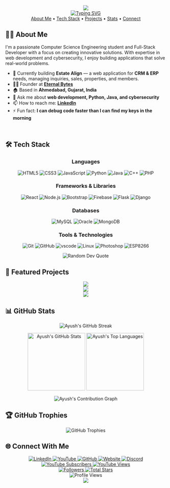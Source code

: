 <!-- Header with animated text -->
<div align="center">
  <img src="https://capsule-render.vercel.app/api?type=waving&color=gradient&height=200&section=header&text=Ayush%20Joshi&fontSize=80&fontAlignY=35&animation=fadeIn" />
</div>

<div align="center">
  <a href="https://git.io/typing-svg"><img src="https://readme-typing-svg.demolab.com?font=Fira+Code&weight=600&size=24&pause=1000&color=6C63FF&center=true&vCenter=true&random=false&width=600&lines=Computer+Science+Engineering+Student;Full-Stack+Developer;Problem+Solver;Continuous+Learner" alt="Typing SVG" /></a>
</div>

<!-- Quick Links -->
<div align="center">
  <a href="#about-me">About Me</a> •
  <a href="#tech-stack">Tech Stack</a> •
  <a href="#featured-projects">Projects</a> •
  <a href="#github-stats">Stats</a> •
  <a href="#connect-with-me">Connect</a>
</div>

<!-- About Me Section with Image -->

<h2 id="about-me">👨‍💻 About Me </h2>

<p align="left">
  I'm a passionate Computer Science Engineering student and Full-Stack Developer with a focus on creating innovative solutions. With expertise in web development and cybersecurity, I enjoy building applications that solve real-world problems.
</p>

- 🔭 Currently building **Estate Align** — a web application for **CRM & ERP** needs, managing inquiries, sales, properties, and members.
- 👨‍💻 Founder at **[Eternal Bytes](https://eternalbytes.in/)**
- 🏠 Based in **Ahmedabad, Gujarat, India**
- 💬 Ask me about **web development, Python, Java, and cybersecurity**
- 📫 How to reach me: **[LinkedIn](https://linkedin.com/in/ayush-joshi-400124215/)**
- ⚡ Fun fact: **I can debug code faster than I can find my keys in the morning**

<br>

<!-- Tech Stack Section -->
<h2 id="tech-stack">🛠️ Tech Stack</h2>

<div align="center">
  
### Languages
![HTML5](https://img.shields.io/badge/HTML5-E34F26?style=for-the-badge&logo=html5&logoColor=white)
![CSS3](https://img.shields.io/badge/CSS3-1572B6?style=for-the-badge&logo=css3&logoColor=white)
![JavaScript](https://img.shields.io/badge/JavaScript-F7DF1E?style=for-the-badge&logo=javascript&logoColor=black)
![Python](https://img.shields.io/badge/Python-3776AB?style=for-the-badge&logo=python&logoColor=white)
![Java](https://img.shields.io/badge/Java-ED8B00?style=for-the-badge&logo=openjdk&logoColor=white)
![C++](https://img.shields.io/badge/C++-00599C?style=for-the-badge&logo=cplusplus&logoColor=white)
![PHP](https://img.shields.io/badge/PHP-777BB4?style=for-the-badge&logo=php&logoColor=white)

### Frameworks & Libraries
![React](https://img.shields.io/badge/React-20232A?style=for-the-badge&logo=react&logoColor=61DAFB)
![Node.js](https://img.shields.io/badge/Node.js-339933?style=for-the-badge&logo=nodedotjs&logoColor=white)
![Bootstrap](https://img.shields.io/badge/Bootstrap-563D7C?style=for-the-badge&logo=bootstrap&logoColor=white)
![Firebase](https://img.shields.io/badge/Firebase-FFCA28?style=for-the-badge&logo=firebase&logoColor=black)
![Flask](https://img.shields.io/badge/Flask-080808?style=for-the-badge&logo=flask&logoColor=white)
![Django](https://img.shields.io/badge/Django-143325?style=for-the-badge&logo=Django&logoColor=white)

### Databases
![MySQL](https://img.shields.io/badge/MySQL-005C84?style=for-the-badge&logo=mysql&logoColor=white)
![Oracle](https://img.shields.io/badge/Oracle-F80000?style=for-the-badge&logo=oracle&logoColor=white)
![MongoDB](https://img.shields.io/badge/MongoDB-082531?style=for-the-badge&logo=MongoDB&logoColor=white)

### Tools & Technologies
![Git](https://img.shields.io/badge/Git-F05032?style=for-the-badge&logo=git&logoColor=white)
![GitHub](https://img.shields.io/badge/GitHub-100000?style=for-the-badge&logo=github&logoColor=white)
![vscode](https://img.shields.io/badge/VsCode-21a3f1?style=for-the-badge&logo=vscode&logoColor=white)
![Linux](https://img.shields.io/badge/Linux-FCC624?style=for-the-badge&logo=linux&logoColor=black)
![Photoshop](https://img.shields.io/badge/Adobe%20Photoshop-31A8FF?style=for-the-badge&logo=AdobePhotoshop&logoColor=black)
![ESP8266](https://img.shields.io/badge/ESP8266-E7352C?style=for-the-badge&logo=espressif&logoColor=white)

</div>

<!-- Coding Quote -->
<div align="center">
  <img src="https://quotes-github-readme.vercel.app/api?type=horizontal&theme=tokyonight" alt="Random Dev Quote"/>
</div>

<!-- Projects Section -->
<h2 id="featured-projects">🚀 Featured Projects</h2>

<div align="center">
  <a href="https://github.com/Ayushx309/DrivePulse">
    <img src="https://github-readme-stats.vercel.app/api/pin/?username=Ayushx309&repo=DrivePulse&theme=tokyonight" />
  </a>
</div>
<div align="center">
  <a href="https://github.com/Ayushx309/LiteDBAdmin">
    <img src="https://github-readme-stats.vercel.app/api/pin/?username=Ayushx309&repo=LiteDBAdmin&theme=tokyonight" />
  </a>
</div>
<div align="center">
  <a href="https://github.com/Ayushx309/ButterPop.js">
    <img src="https://github-readme-stats.vercel.app/api/pin/?username=Ayushx309&repo=ButterPop.js&theme=tokyonight" />
  </a>
</div>


<!-- GitHub Stats Section -->
<h2 id="github-stats">📊 GitHub Stats</h2>

<p align="center">
  <img src="https://github-readme-streak-stats.herokuapp.com/?user=Ayushx309&theme=tokyonight&hide_border=true" alt="Ayush's GitHub Streak" />
</p>

<div align="center">
  <img height="180em" src="https://github-readme-stats.vercel.app/api?username=Ayushx309&show_icons=true&theme=tokyonight&hide_border=true&count_private=true" alt="Ayush's GitHub Stats" />
  <img height="180em" src="https://github-readme-stats.vercel.app/api/top-langs/?username=Ayushx309&theme=tokyonight&hide_border=true&layout=compact&langs_count=8" alt="Ayush's Top Languages" />
</div>

<!-- Activity Graph -->
<p align="center">
  <img src="https://github-readme-activity-graph.vercel.app/graph?username=Ayushx309&theme=tokyo-night&hide_border=true" alt="Ayush's Contribution Graph" />
</p>

<!-- GitHub Trophies -->
<h2 id="github-trophies">🏆 GitHub Trophies</h2>
<div align="center">
  <img src="https://github-profile-trophy.vercel.app/?username=Ayushx309&theme=nord&no-frame=true&no-bg=false&margin-w=4&row=1" alt="GitHub Trophies" />
</div>

<!-- Connect With Me Section -->
<h2 id="connect-with-me">🌐 Connect With Me</h2>

<div align="center">
  <a href="https://linkedin.com/in/ayushx309">
    <img src="https://img.shields.io/badge/LinkedIn-0077B5?style=for-the-badge&logo=linkedin&logoColor=white" alt="LinkedIn" />
  </a>
  <a href="https://www.youtube.com/@mrteachyt">
    <img src="https://img.shields.io/badge/YouTube-FF0000?style=for-the-badge&logo=youtube&logoColor=white" alt="YouTube" />
  </a>
  <a href="https://github.com/Ayushx309">
    <img src="https://img.shields.io/badge/GitHub-100000?style=for-the-badge&logo=github&logoColor=white" alt="GitHub" />
  </a>
  <a href="https://eternalbytes.in/">
    <img src="https://img.shields.io/badge/Website-4285F4?style=for-the-badge&logo=google-chrome&logoColor=white" alt="Website" />
  </a>
  <a href="https://discord.gg/V4dK27MsAA">
    <img src="https://img.shields.io/badge/Discord-5865F2?style=for-the-badge&logo=discord&logoColor=white" alt="Discord" />
  </a>
</div>

<!-- YouTube Stats -->
<div align="center">
  <a href="https://www.youtube.com/@mrteachyt?sub_confirmation=1">
    <img src="https://custom-icon-badges.demolab.com/youtube/channel/subscribers/UCQniqlQkvjbu7yPfrWDvAxQ?color=%23E05D44&label=SUBSCRIBERS&logo=video&logoColor=white&style=for-the-badge&labelColor=CE4630" alt="YouTube Subscribers" />
  </a>
  <a href="https://www.youtube.com/@mrteachyt">
    <img src="https://custom-icon-badges.demolab.com/youtube/channel/views/UCQniqlQkvjbu7yPfrWDvAxQ?color=%23E1AD0E&logo=eye&logoColor=white&style=for-the-badge&labelColor=C79600" alt="YouTube Views" />
  </a>
</div>

<!-- GitHub Followers and Stars -->
<div align="center">
  <a href="https://github.com/Ayushx309?tab=followers">
    <img src="https://custom-icon-badges.demolab.com/github/followers/Ayushx309?color=236ad3&labelColor=1155ba&style=for-the-badge&logo=person-add&label=Followers&logoColor=white" alt="Followers" />
  </a>
  <a href="https://github.com/Ayushx309?tab=repositories&sort=stargazers">
    <img src="https://custom-icon-badges.demolab.com/github/stars/Ayushx309?color=55960c&style=for-the-badge&labelColor=488207&logo=star" alt="Total Stars" />
  </a>
</div>

<!-- Profile Views Counter -->
<div align="center">
  <img src="https://komarev.com/ghpvc/?username=Ayushx309&style=flat-square&color=blue" alt="Profile Views" />
</div>



<!-- Footer -->
<div align="center">
  <img src="https://capsule-render.vercel.app/api?type=waving&color=gradient&height=100&section=footer" />
</div>

